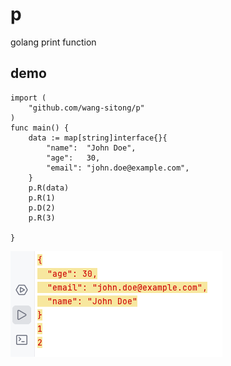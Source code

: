 # p
golang print function
## demo
```
import (
	"github.com/wang-sitong/p"
)
func main() {
	data := map[string]interface{}{
		"name":  "John Doe",
		"age":   30,
		"email": "john.doe@example.com",
	}
	p.R(data)
	p.R(1)
	p.D(2)
	p.R(3)
	
}
```

![img_2.png](img_2.png)